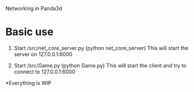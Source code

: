 Networking in Panda3d

# Basic use
1. Start /src/net_core_server.py (python net_core_server) 
This will start the server on 127.0.0.1:6000

2. Start /src/Game.py (python Game.py)
This will start the client and try to connect to 127.0.0.1:6000

*Everything is WIP


